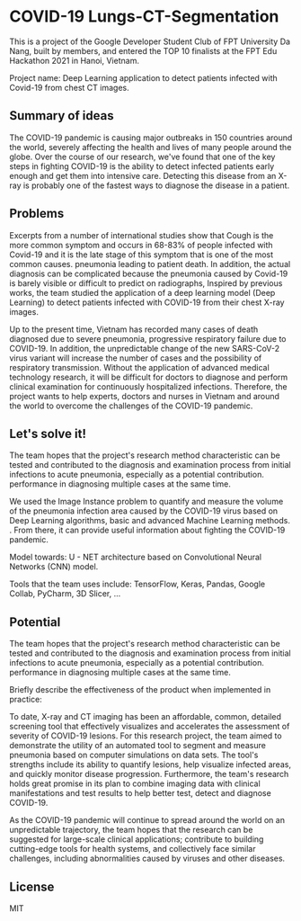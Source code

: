 # COVID-19 Lungs-CT-Segmentation

This is a project of the Google Developer Student Club of FPT University Da Nang, built by members, and entered the TOP 10 finalists at the FPT Edu Hackathon 2021 in Hanoi, Vietnam.

Project name: Deep Learning application to detect patients infected with Covid-19 from chest CT images.

## Summary of ideas

The COVID-19 pandemic is causing major outbreaks in 150 countries around the world, severely affecting the health and lives of many people around the globe.
Over the course of our research, we've found that one of the key steps in fighting COVID-19 is the ability to detect infected patients early enough and get them into intensive care. Detecting this disease from an X-ray is probably one of the fastest ways to diagnose the disease in a patient.


## Problems

Excerpts from a number of international studies show that Cough is the more common symptom and occurs in 68-83% of people infected with Covid-19 and it is the late stage of this symptom that is one of the most common causes. pneumonia leading to patient death. In addition, the actual diagnosis can be complicated because the pneumonia caused by Covid-19 is barely visible or difficult to predict on radiographs,
Inspired by previous works, the team studied the application of a deep learning model (Deep Learning) to detect patients infected with COVID-19 from their chest X-ray images.

Up to the present time, Vietnam has recorded many cases of death diagnosed due to severe pneumonia, progressive respiratory failure due to COVID-19. In addition, the unpredictable change of the new SARS-CoV-2 virus variant will increase the number of cases and the possibility of respiratory transmission. Without the application of advanced medical technology research, it will be difficult for doctors to diagnose and perform clinical examination for continuously hospitalized infections.
Therefore, the project wants to help experts, doctors and nurses in Vietnam and around the world to overcome the challenges of the COVID-19 pandemic.

##  Let's solve it!

The team hopes that the project's research method characteristic can be tested and contributed to the diagnosis and examination process from initial infections to acute pneumonia, especially as a potential contribution. performance in diagnosing multiple cases at the same time.

We used the Image Instance problem to quantify and measure the volume of the pneumonia infection area caused by the COVID-19 virus based on Deep Learning algorithms, basic and advanced Machine Learning methods. . From there, it can provide useful information about fighting the COVID-19 pandemic.

Model towards: U - NET architecture based on Convolutional Neural Networks (CNN) model.

Tools that the team uses include: TensorFlow, Keras, Pandas, Google Collab, PyCharm, 3D Slicer, ...

##  Potential
The team hopes that the project's research method characteristic can be tested and contributed to the diagnosis and examination process from initial infections to acute pneumonia, especially as a potential contribution. performance in diagnosing multiple cases at the same time.

Briefly describe the effectiveness of the product when implemented in practice:

To date, X-ray and CT imaging has been an affordable, common, detailed screening tool that effectively visualizes and accelerates the assessment of severity of COVID-19 lesions. For this research project, the team aimed to demonstrate the utility of an automated tool to segment and measure pneumonia based on computer simulations on data sets. The tool's strengths include its ability to quantify lesions, help visualize infected areas, and quickly monitor disease progression.
Furthermore, the team's research holds great promise in its plan to combine imaging data with clinical manifestations and test results to help better test, detect and diagnose COVID-19.

As the COVID-19 pandemic will continue to spread around the world on an unpredictable trajectory, the team hopes that the research can be suggested for large-scale clinical applications; contribute to building cutting-edge tools for health systems, and collectively face similar challenges, including abnormalities caused by viruses and other diseases.

## License

MIT

